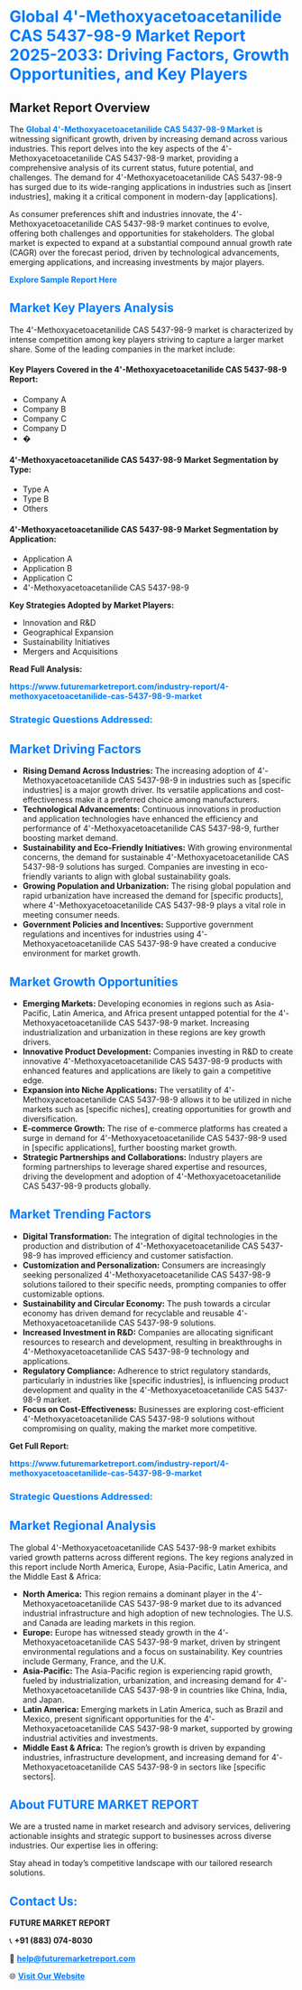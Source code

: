 <h1 style="color: #007BFF;">Global 4'-Methoxyacetoacetanilide CAS 5437-98-9 Market Report 2025-2033: Driving Factors, Growth Opportunities, and Key Players</h1>

<section id="overview">
<h2>Market Report Overview</h2>
<p>The <a href="https://www.futuremarketreport.com/industry-report/4-methoxyacetoacetanilide-cas-5437-98-9-market" style="color: #007BFF; text-decoration: none;"><strong>Global 4'-Methoxyacetoacetanilide CAS 5437-98-9 Market</strong></a> is witnessing significant growth, driven by increasing demand across various industries. This report delves into the key aspects of the 4'-Methoxyacetoacetanilide CAS 5437-98-9 market, providing a comprehensive analysis of its current status, future potential, and challenges. The demand for 4'-Methoxyacetoacetanilide CAS 5437-98-9 has surged due to its wide-ranging applications in industries such as [insert industries], making it a critical component in modern-day [applications].</p>
<p>As consumer preferences shift and industries innovate, the 4'-Methoxyacetoacetanilide CAS 5437-98-9 market continues to evolve, offering both challenges and opportunities for stakeholders. The global market is expected to expand at a substantial compound annual growth rate (CAGR) over the forecast period, driven by technological advancements, emerging applications, and increasing investments by major players.</p>
</section>

<section id="overview">
<p><a href="https://www.futuremarketreport.com/request-sample/reportId=120717" style="color: #007BFF; text-decoration: none;"><strong>Explore Sample Report Here</strong></a></p>
</section>

<section id="key-players">
<h2 style="color: #007BFF;">Market Key Players Analysis</h2>
<p>The 4'-Methoxyacetoacetanilide CAS 5437-98-9 market is characterized by intense competition among key players striving to capture a larger market share. Some of the leading companies in the market include:</p>
<h4>Key Players Covered in the 4'-Methoxyacetoacetanilide CAS 5437-98-9 Report:</h4>
<ul><li>Company A</li><li>Company B</li><li>Company C</li><li>Company D</li><li>�</li></ul>
<h4>4'-Methoxyacetoacetanilide CAS 5437-98-9 Market Segmentation by Type:</h4>
<ul><li>Type A</li><li>Type B</li><li>Others</li></ul>

<h4>4'-Methoxyacetoacetanilide CAS 5437-98-9 Market Segmentation by Application:</h4>
<ul><li>Application A</li><li>Application B</li><li>Application C</li><li>4&#039;-Methoxyacetoacetanilide CAS 5437-98-9</li></ul>
<p><strong>Key Strategies Adopted by Market Players:</strong></p>
<ul>
<li>Innovation and R&D</li>
<li>Geographical Expansion</li>
<li>Sustainability Initiatives</li>
<li>Mergers and Acquisitions</li>
</ul>
</section>

<section>
<p><strong>Read Full Analysis: </strong></p><a href="https://www.futuremarketreport.com/industry-report/4-methoxyacetoacetanilide-cas-5437-98-9-market" style="color: #007BFF; text-decoration: none;"><strong>https://www.futuremarketreport.com/industry-report/4-methoxyacetoacetanilide-cas-5437-98-9-market</strong></a>
<h3 style="color: #007BFF;">Strategic Questions Addressed:</h3>
</section>

<section id="driving-factors">
<h2 style="color: #007BFF;">Market Driving Factors</h2>
<ul>
<li><strong>Rising Demand Across Industries:</strong> The increasing adoption of 4'-Methoxyacetoacetanilide CAS 5437-98-9 in industries such as [specific industries] is a major growth driver. Its versatile applications and cost-effectiveness make it a preferred choice among manufacturers.</li>
<li><strong>Technological Advancements:</strong> Continuous innovations in production and application technologies have enhanced the efficiency and performance of 4'-Methoxyacetoacetanilide CAS 5437-98-9, further boosting market demand.</li>
<li><strong>Sustainability and Eco-Friendly Initiatives:</strong> With growing environmental concerns, the demand for sustainable 4'-Methoxyacetoacetanilide CAS 5437-98-9 solutions has surged. Companies are investing in eco-friendly variants to align with global sustainability goals.</li>
<li><strong>Growing Population and Urbanization:</strong> The rising global population and rapid urbanization have increased the demand for [specific products], where 4'-Methoxyacetoacetanilide CAS 5437-98-9 plays a vital role in meeting consumer needs.</li>
<li><strong>Government Policies and Incentives:</strong> Supportive government regulations and incentives for industries using 4'-Methoxyacetoacetanilide CAS 5437-98-9 have created a conducive environment for market growth.</li>
</ul>
</section>

<section id="growth-opportunities">
<h2 style="color: #007BFF;">Market Growth Opportunities</h2>
<ul>
<li><strong>Emerging Markets:</strong> Developing economies in regions such as Asia-Pacific, Latin America, and Africa present untapped potential for the 4'-Methoxyacetoacetanilide CAS 5437-98-9 market. Increasing industrialization and urbanization in these regions are key growth drivers.</li>
<li><strong>Innovative Product Development:</strong> Companies investing in R&D to create innovative 4'-Methoxyacetoacetanilide CAS 5437-98-9 products with enhanced features and applications are likely to gain a competitive edge.</li>
<li><strong>Expansion into Niche Applications:</strong> The versatility of 4'-Methoxyacetoacetanilide CAS 5437-98-9 allows it to be utilized in niche markets such as [specific niches], creating opportunities for growth and diversification.</li>
<li><strong>E-commerce Growth:</strong> The rise of e-commerce platforms has created a surge in demand for 4'-Methoxyacetoacetanilide CAS 5437-98-9 used in [specific applications], further boosting market growth.</li>
<li><strong>Strategic Partnerships and Collaborations:</strong> Industry players are forming partnerships to leverage shared expertise and resources, driving the development and adoption of 4'-Methoxyacetoacetanilide CAS 5437-98-9 products globally.</li>
</ul>
</section>

<section id="trending-factors">
<h2 style="color: #007BFF;">Market Trending Factors</h2>
<ul>
<li><strong>Digital Transformation:</strong> The integration of digital technologies in the production and distribution of 4'-Methoxyacetoacetanilide CAS 5437-98-9 has improved efficiency and customer satisfaction.</li>
<li><strong>Customization and Personalization:</strong> Consumers are increasingly seeking personalized 4'-Methoxyacetoacetanilide CAS 5437-98-9 solutions tailored to their specific needs, prompting companies to offer customizable options.</li>
<li><strong>Sustainability and Circular Economy:</strong> The push towards a circular economy has driven demand for recyclable and reusable 4'-Methoxyacetoacetanilide CAS 5437-98-9 solutions.</li>
<li><strong>Increased Investment in R&D:</strong> Companies are allocating significant resources to research and development, resulting in breakthroughs in 4'-Methoxyacetoacetanilide CAS 5437-98-9 technology and applications.</li>
<li><strong>Regulatory Compliance:</strong> Adherence to strict regulatory standards, particularly in industries like [specific industries], is influencing product development and quality in the 4'-Methoxyacetoacetanilide CAS 5437-98-9 market.</li>
<li><strong>Focus on Cost-Effectiveness:</strong> Businesses are exploring cost-efficient 4'-Methoxyacetoacetanilide CAS 5437-98-9 solutions without compromising on quality, making the market more competitive.</li>
</ul>
</section>

<section>
<p><strong>Get Full Report: </strong></p><a href="https://www.futuremarketreport.com/industry-report/4-methoxyacetoacetanilide-cas-5437-98-9-market" style="color: #007BFF; text-decoration: none;"><strong>https://www.futuremarketreport.com/industry-report/4-methoxyacetoacetanilide-cas-5437-98-9-market</strong></a>
<h3 style="color: #007BFF;">Strategic Questions Addressed:</h3>
</section>


<section id="regional-analysis">
<h2 style="color: #007BFF;">Market Regional Analysis</h2>
<p>The global 4'-Methoxyacetoacetanilide CAS 5437-98-9 market exhibits varied growth patterns across different regions. The key regions analyzed in this report include North America, Europe, Asia-Pacific, Latin America, and the Middle East & Africa:</p>
<ul>
<li><strong>North America:</strong> This region remains a dominant player in the 4'-Methoxyacetoacetanilide CAS 5437-98-9 market due to its advanced industrial infrastructure and high adoption of new technologies. The U.S. and Canada are leading markets in this region.</li>
<li><strong>Europe:</strong> Europe has witnessed steady growth in the 4'-Methoxyacetoacetanilide CAS 5437-98-9 market, driven by stringent environmental regulations and a focus on sustainability. Key countries include Germany, France, and the U.K.</li>
<li><strong>Asia-Pacific:</strong> The Asia-Pacific region is experiencing rapid growth, fueled by industrialization, urbanization, and increasing demand for 4'-Methoxyacetoacetanilide CAS 5437-98-9 in countries like China, India, and Japan.</li>
<li><strong>Latin America:</strong> Emerging markets in Latin America, such as Brazil and Mexico, present significant opportunities for the 4'-Methoxyacetoacetanilide CAS 5437-98-9 market, supported by growing industrial activities and investments.</li>
<li><strong>Middle East & Africa:</strong> The region’s growth is driven by expanding industries, infrastructure development, and increasing demand for 4'-Methoxyacetoacetanilide CAS 5437-98-9 in sectors like [specific sectors].</li>
</ul>
</section>

<footer>
<h2 style="color: #007BFF;">About FUTURE MARKET REPORT</h2>
<p>We are a trusted name in market research and advisory services, delivering actionable insights and strategic support to businesses across diverse industries. Our expertise lies in offering:</p>

<p>Stay ahead in today’s competitive landscape with our tailored research solutions.</p>

<h2 style="color: #007BFF;">Contact Us:</h2>
<p><strong>FUTURE MARKET REPORT</strong></p>
<p>📞 <strong>+91 (883) 074-8030</strong></p>
<p>📧 <strong><a href="mailto:help@futuremarketreport.com" style="color: #007BFF;">help@futuremarketreport.com</a></strong></p>
<p>🌐 <strong><a href="https://www.futuremarketreport.com/" style="color: #007BFF;">Visit Our Website</a></strong></p>
</footer>